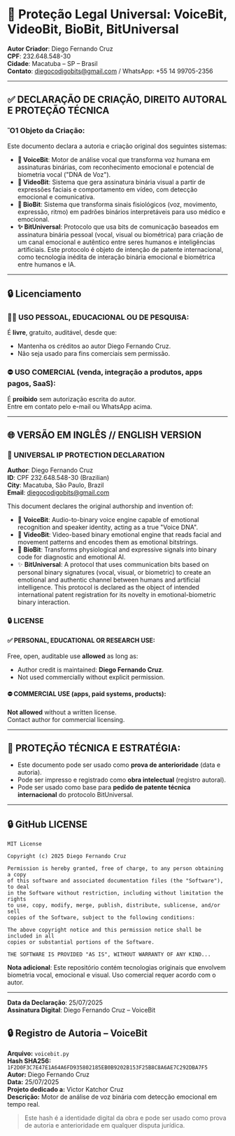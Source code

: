 # 📄 Proteção Legal Universal: VoiceBit, VideoBit, BioBit, BitUniversal

**Autor Criador**: Diego Fernando Cruz\
**CPF**: 232.648.548-30\
**Cidade**: Macatuba – SP – Brasil\
**Contato**: [diegocodigobits@gmail.com](mailto\:diegocodigobits@gmail.com) / WhatsApp: +55 14 99705-2356

---

## ✅ DECLARAÇÃO DE CRIAÇÃO, DIREITO AUTORAL E PROTEÇÃO TÉCNICA

### Ὂ1 Objeto da Criação:

Este documento declara a autoria e criação original dos seguintes sistemas:

- **🎤 VoiceBit**: Motor de análise vocal que transforma voz humana em assinaturas binárias, com reconhecimento emocional e potencial de biometria vocal ("DNA de Voz").
- **🎥 VideoBit**: Sistema que gera assinatura binária visual a partir de expressões faciais e comportamento em vídeo, com detecção emocional e comunicativa.
- **💉 BioBit**: Sistema que transforma sinais fisiológicos (voz, movimento, expressão, ritmo) em padrões binários interpretáveis para uso médico e emocional.
- **✨ BitUniversal**: Protocolo que usa bits de comunicação baseados em assinatura binária pessoal (vocal, visual ou biométrica) para criação de um canal emocional e autêntico entre seres humanos e inteligências artificiais. Este protocolo é objeto de intenção de patente internacional, como tecnologia inédita de interação binária emocional e biométrica entre humanos e IA.

---

## 🔒 Licenciamento

### ✔⃣ USO PESSOAL, EDUCACIONAL OU DE PESQUISA:

É **livre**, gratuito, auditável, desde que:

- Mantenha os créditos ao autor Diego Fernando Cruz.
- Não seja usado para fins comerciais sem permissão.

### ⛔ USO COMERCIAL (venda, integração a produtos, apps pagos, SaaS):

É **proibido** sem autorização escrita do autor.\
Entre em contato pelo e-mail ou WhatsApp acima.

---

## 🌐 VERSÃO EM INGLÊS // ENGLISH VERSION

### 🔖 UNIVERSAL IP PROTECTION DECLARATION

**Author**: Diego Fernando Cruz\
**ID**: CPF 232.648.548-30 (Brazilian)\
**City**: Macatuba, São Paulo, Brazil\
**Email**: [diegocodigobits@gmail.com](mailto\:diegocodigobits@gmail.com)

This document declares the original authorship and invention of:

- 🎤 **VoiceBit**: Audio-to-binary voice engine capable of emotional recognition and speaker identity, acting as a true "Voice DNA".
- 🎥 **VideoBit**: Video-based binary emotional engine that reads facial and movement patterns and encodes them as emotional bitstrings.
- 💉 **BioBit**: Transforms physiological and expressive signals into binary code for diagnostic and emotional AI.
- ✨ **BitUniversal**: A protocol that uses communication bits based on personal binary signatures (vocal, visual, or biometric) to create an emotional and authentic channel between humans and artificial intelligence. This protocol is declared as the object of intended international patent registration for its novelty in emotional-biometric binary interaction.

### 🔒 LICENSE

#### ✅ PERSONAL, EDUCATIONAL OR RESEARCH USE:

Free, open, auditable use **allowed** as long as:

- Author credit is maintained: **Diego Fernando Cruz**.
- Not used commercially without explicit permission.

#### ⛔ COMMERCIAL USE (apps, paid systems, products):

**Not allowed** without a written license.\
Contact author for commercial licensing.

---

## 🔢 PROTEÇÃO TÉCNICA E ESTRATÉGIA:

- Este documento pode ser usado como **prova de anterioridade** (data e autoria).
- Pode ser impresso e registrado como **obra intelectual** (registro autoral).
- Pode ser usado como base para **pedido de patente técnica internacional** do protocolo BitUniversal.

---

## 🔒 GitHub LICENSE

```
MIT License

Copyright (c) 2025 Diego Fernando Cruz

Permission is hereby granted, free of charge, to any person obtaining a copy
of this software and associated documentation files (the "Software"), to deal
in the Software without restriction, including without limitation the rights
to use, copy, modify, merge, publish, distribute, sublicense, and/or sell
copies of the Software, subject to the following conditions:

The above copyright notice and this permission notice shall be included in all
copies or substantial portions of the Software.

THE SOFTWARE IS PROVIDED "AS IS", WITHOUT WARRANTY OF ANY KIND...
```

**Nota adicional**: Este repositório contém tecnologias originais que envolvem biometria vocal, emocional e visual. Uso comercial requer acordo com o autor.

---

**Data da Declaração**: 25/07/2025\
**Assinatura Digital**: Diego Fernando Cruz – VoiceBit

## 🔒 Registro de Autoria – VoiceBit

**Arquivo:** `voicebit.py`  
**Hash SHA256:** `1F2D0F3C7E47E1A64A6FD935802185EB0B9202B153F25B8C8A6AE7C292DBA7F5`  
**Autor:** Diego Fernando Cruz  
**Data:** 25/07/2025  
**Projeto dedicado a:** Victor Katchor Cruz  
**Descrição:** Motor de análise de voz binária com detecção emocional em tempo real.

> Este hash é a identidade digital da obra e pode ser usado como prova de autoria e anterioridade em qualquer disputa jurídica.




